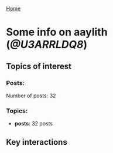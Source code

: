 [Home](https://kelu124.github.io/echommunity/)

# Some info on __aaylith__ (_@U3ARRLDQ8_)


## Topics of interest

### Posts: 

Number of posts: 32

### Topics:

* __posts__: 32 posts

## Key interactions 


